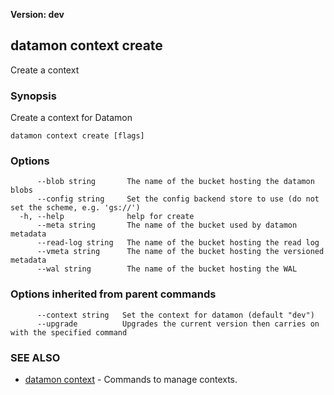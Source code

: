 **Version: dev**

## datamon context create

Create a context

### Synopsis

Create a context for Datamon

```
datamon context create [flags]
```

### Options

```
      --blob string       The name of the bucket hosting the datamon blobs
      --config string     Set the config backend store to use (do not set the scheme, e.g. 'gs://')
  -h, --help              help for create
      --meta string       The name of the bucket used by datamon metadata
      --read-log string   The name of the bucket hosting the read log
      --vmeta string      The name of the bucket hosting the versioned metadata
      --wal string        The name of the bucket hosting the WAL
```

### Options inherited from parent commands

```
      --context string   Set the context for datamon (default "dev")
      --upgrade          Upgrades the current version then carries on with the specified command
```

### SEE ALSO

* [datamon context](datamon_context.md)	 - Commands to manage contexts.

